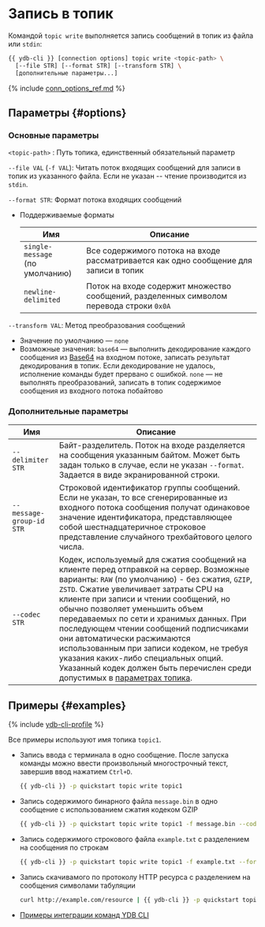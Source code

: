 # Запись в топик

Командой `topic write` выполняется запись сообщений в топик из файла или `stdin`:

```bash
{{ ydb-cli }} [connection options] topic write <topic-path> \
  [--file STR] [--format STR] [--transform STR] \
  [дополнительные параметры...]
```

{% include [conn_options_ref.md](commands/_includes/conn_options_ref.md) %}

## Параметры {#options}

### Основные параметры

`<topic-path>` : Путь топика, единственный обязательный параметр

`--file VAL` (`-f VAL`): Читать поток входящих сообщений для записи в топик из указанного файла. Если не указан -- чтение производится из `stdin`.

`--format STR`: Формат потока входящих сообщений
* Поддерживаемые форматы

  Имя | Описание
  ---|---
  `single-message`<br/>(по умолчанию)|Все содержимого потока на входе рассматривается как одно сообщение для записи в топик
  `newline-delimited`|Поток на входе содержит множество сообщений, разделенных символом перевода строки `0x0A`

`--transform VAL`: Метод преобразования сообщений

- Значение по умолчанию — `none`
- Возможные значения:
  `base64` — выполнить декодирование каждого сообщения из [Base64](https://ru.wikipedia.org/wiki/Base64) на входном потоке, записать результат декодирования в топик. Если декодирование не удалось, исполнение команды будет прервано с ошибкой.
  `none` — не выполнять преобразований, записать в топик содержимое сообщения из входного потока побайтово

### Дополнительные параметры

Имя | Описание
---|---
`--delimiter STR` | Байт-разделитель. Поток на входе разделяется на сообщения указанным байтом. Может быть задан только в случае, если не указан `--format`. Задается в виде экранированной строки.
`--message-group-id STR` | Строковой идентификатор группы сообщений. Если не указан, то все сгенерированные из входного потока сообщения получат одинаковое значение идентификатора, представляющее собой шестнадцатеричное строковое представление случайного трехбайтового целого числа.
`--codec STR` | Кодек, используемый для сжатия сообщений на клиенте перед отправкой на сервер. Возможные варианты: `RAW` (по умолчанию) - без сжатия, `GZIP`, `ZSTD`. Сжатие увеличивает затраты CPU на клиенте при записи и чтении сообщений, но обычно позволяет уменьшить объем передаваемых по сети и хранимых данных. При последующем чтении сообщений подписчиками они автоматически расжимаются использованным при записи кодеком, не требуя указания каких-либо специальных опций. Указанный кодек должен быть перечислен среди допустимых в [параметрах топика](topic-create.md#create-options).

## Примеры {#examples}

{% include [ydb-cli-profile](../../_includes/ydb-cli-profile.md) %}

Все примеры используют имя топика `topic1`.

* Запись ввода с терминала в одно сообщение. После запуска команды можно ввести произвольный многострочный текст, завершив ввод нажатием `Ctrl+D`.

  ```bash
  {{ ydb-cli }} -p quickstart topic write topic1
  ```

* Запись содержимого бинарного файла `message.bin` в одно сообщение с использованием сжатия кодеком GZIP

  ```bash
  {{ ydb-cli }} -p quickstart topic write topic1 -f message.bin --codec GZIP
  ```

* Запись содержимого строкового файла `example.txt` с разделением на сообщения по строкам

  ```bash
  {{ ydb-cli }} -p quickstart topic write topic1 -f example.txt --format newline-delimited
  ```

* Запись скачивамого по протоколу HTTP ресурса с разделением на сообщения символами табуляции

  ```bash
  curl http://example.com/resource | {{ ydb-cli }} -p quickstart topic write topic1 --delimiter "\t"
  ```

* [Примеры интеграции команд YDB CLI](topic-pipeline.md)
